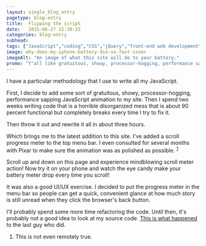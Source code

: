 ```yaml
---
layout: single_blog_entry
pagetype: blog-entry
title:  Flipping the script
date:   2015-06-27 15:30:33
categories: blog-entry
subhead:
tags: ["JavaScript","coding","CSS","jQuery","front-end web development","HTML","web development"]
image: why-does-my-iphone-battery-die-so-fast-cover
imageAlt: "An image of what this site will do to your battery."
promo: "Y'all like gratuitous, showy, processor-hogging, performance sapping JavaScript animations? Here's some!"
---  
```


I have a particular methodology that I use to write all my JavaScript.

First, I decide to add some sort of gratuitous, showy, processor-hogging, performance sapping JavaScript animation to my site. Then I spend two weeks writing code that is a horrible disorganized mess that is about 90 percent functional but completely breaks every time I try to fix it.

Then throw it out and rewrite it all in about three hours.

Which brings me to the latest addition to this site. I've added a scroll progress meter to the top menu bar. I even consulted for several months with Pixar to make sure the animation was as polished as possible. <sup>[1][2]</sup>

Scroll up and down on this page and experience mindblowing scroll meter action! Now try it on your phone and watch the eye candy make your battery meter drop every time you scroll!

It was also a good UI/UX exercise. I decided to put the progress meter in the menu bar so people can get a quick, convenient glance at how much story is still unread when they click the browser's back button.

I'll probably spend some more time refactoring the code. Until then, it's probably not a good idea to look at my source code. [This is what happened][1] to the last guy who did.


1. <span id="footnote-progress-meter"></span>This is not even remotely true.

[1]: http://darkroom.shortlist.com/980/73729fcc49e5778022c2214858532c0e:2242abb88c22cf80e6ce3d4342cc012a/candle3.jpg
[2]: #footnote-progress-meter
